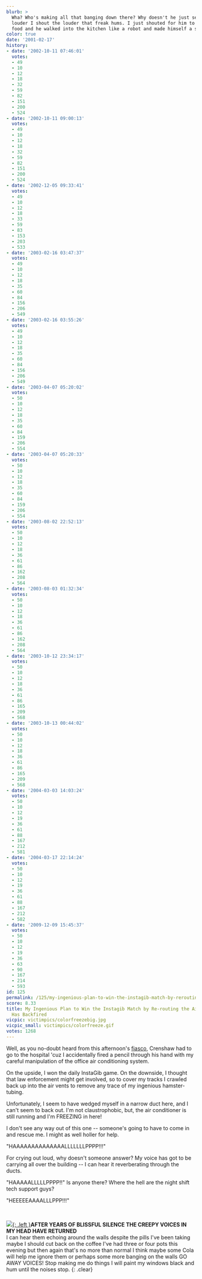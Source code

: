 ```yaml
---
blurb: >
  Wha? Who's making all that banging down there? Why doesn't he just send help? The
  louder I shout the louder that freak hums. I just shouted for him to get me some
  food and he walked into the kitchen like a robot and made himself a sandwich.
color: true
date: '2001-02-17'
history:
- date: '2002-10-11 07:46:01'
  votes:
  - 49
  - 10
  - 12
  - 18
  - 32
  - 59
  - 82
  - 151
  - 200
  - 524
- date: '2002-10-11 09:00:13'
  votes:
  - 49
  - 10
  - 12
  - 18
  - 32
  - 59
  - 82
  - 151
  - 200
  - 524
- date: '2002-12-05 09:33:41'
  votes:
  - 49
  - 10
  - 12
  - 18
  - 33
  - 59
  - 83
  - 153
  - 203
  - 533
- date: '2003-02-16 03:47:37'
  votes:
  - 49
  - 10
  - 12
  - 18
  - 35
  - 60
  - 84
  - 156
  - 206
  - 549
- date: '2003-02-16 03:55:26'
  votes:
  - 49
  - 10
  - 12
  - 18
  - 35
  - 60
  - 84
  - 156
  - 206
  - 549
- date: '2003-04-07 05:20:02'
  votes:
  - 50
  - 10
  - 12
  - 18
  - 35
  - 60
  - 84
  - 159
  - 206
  - 554
- date: '2003-04-07 05:20:33'
  votes:
  - 50
  - 10
  - 12
  - 18
  - 35
  - 60
  - 84
  - 159
  - 206
  - 554
- date: '2003-08-02 22:52:13'
  votes:
  - 50
  - 10
  - 12
  - 18
  - 36
  - 61
  - 86
  - 162
  - 208
  - 564
- date: '2003-08-03 01:32:34'
  votes:
  - 50
  - 10
  - 12
  - 18
  - 36
  - 61
  - 86
  - 162
  - 208
  - 564
- date: '2003-10-12 23:34:17'
  votes:
  - 50
  - 10
  - 12
  - 18
  - 36
  - 61
  - 86
  - 165
  - 209
  - 568
- date: '2003-10-13 00:44:02'
  votes:
  - 50
  - 10
  - 12
  - 18
  - 36
  - 61
  - 86
  - 165
  - 209
  - 568
- date: '2004-03-03 14:03:24'
  votes:
  - 50
  - 10
  - 12
  - 19
  - 36
  - 61
  - 88
  - 167
  - 212
  - 581
- date: '2004-03-17 22:14:24'
  votes:
  - 50
  - 10
  - 12
  - 19
  - 36
  - 61
  - 88
  - 167
  - 212
  - 582
- date: '2009-12-09 15:45:37'
  votes:
  - 50
  - 10
  - 12
  - 19
  - 36
  - 63
  - 90
  - 167
  - 214
  - 593
id: 125
permalink: /125/my-ingenious-plan-to-win-the-instagib-match-by-rerouting-the-air-conditioners-has-backfired/
score: 8.33
title: My Ingenious Plan to Win the Instagib Match by Re-routing the Air Conditioners
  Has Backfired
vicpic: victimpics/colorfreezebig.jpg
vicpic_small: victimpics/colorfreeze.gif
votes: 1268
---
```


Well, as you no-doubt heard from this afternoon's
[fiasco](%ARTICLE[123]%), Crenshaw had to go to the hospital 'cuz I
accidentally fired a pencil through his hand with my careful
manipulation of the office air conditioning system.

On the upside, I won the daily InstaGib game. On the downside, I thought
that law enforcement might get involved, so to cover my tracks I crawled
back up into the air vents to remove any trace of my ingenious
hamster-tubing.

Unfortunately, I seem to have wedged myself in a narrow duct here, and I
can't seem to back out. I'm not claustrophobic, but, the air conditioner
is still running and I'm FREEZING in here!

I don't see any way out of this one -- someone's going to have to come
in and rescue me. I might as well holler for help.

"HAAAAAAAAAAAAAALLLLLLLPPPP!!!"

For crying out loud, why doesn't someone answer? My voice has got to be
carrying all over the building -- I can hear it reverberating through
the ducts.

"HAAAAALLLLLPPPP!!" Is anyone there? Where the hell are the night shift
tech support guys?

"HEEEEEAAAALLLPPP!!!"

&nbsp;

[![](img/victimpics/colorjolt.gif){: .left }](%ARTICLE[46]%)**AFTER YEARS OF
BLISSFUL SILENCE THE CREEPY VOICES IN MY HEAD HAVE RETURNED**  
 I can hear them echoing around the walls despite the pills I've been
taking maybe I should cut back on the coffee I've had three or four pots
this evening but then again that's no more than normal I think maybe
some Cola will help me ignore them or perhaps some more banging on the
walls GO AWAY VOICES! Stop making me do things I will paint my windows
black and hum until the noises stop.
{: .clear}
